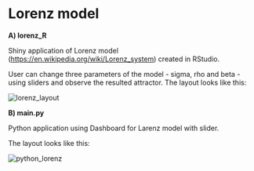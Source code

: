 # Lorenz model

**A) lorenz_R**

Shiny application of Lorenz model (https://en.wikipedia.org/wiki/Lorenz_system) created in RStudio. 

User can change three parameters of the model - sigma, rho and beta - using sliders and observe the resulted attractor. The layout looks like this:


![lorenz_layout](https://github.com/jakubcovam/Lorenz-model/assets/17067948/ce7e970e-14e6-4234-82eb-daa048c260dd)


**B) main.py**

Python application using Dashboard for Larenz model with slider.

The layout looks like this:

![python_lorenz](https://github.com/jakubcovam/Lorenz-model/assets/17067948/c2165863-4d1f-453e-b889-2058d1cc66c0)
